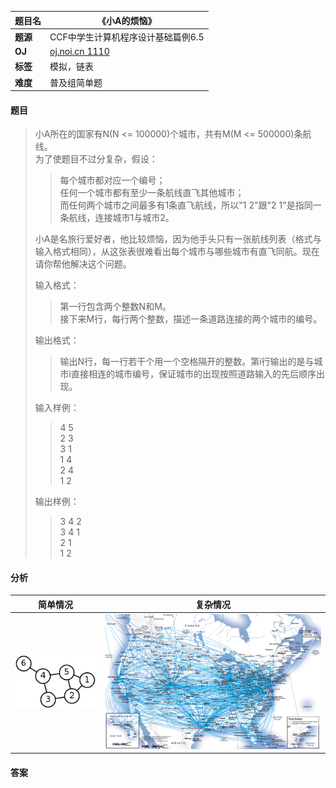 |题目名|《小A的烦恼》|  
|---|---|  
|**题源**|CCF中学生计算机程序设计基础篇例6.5|  
|**OJ**|[oj.noi.cn 1110](http://oj.noi.cn/oj/#main/show/1110)|  
|**标签**|模拟，链表|  
|**难度**|普及组简单题|  

#### 题目  

> 小A所在的国家有N(N <= 100000)个城市，共有M(M <= 500000)条航线。  
> 为了使题目不过分复杂，假设：  
>> 每个城市都对应一个编号；  
>> 任何一个城市都有至少一条航线直飞其他城市；  
>> 而任何两个城市之间最多有1条直飞航线，所以"1 2"跟"2 1"是指同一条航线，连接城市1与城市2。  
> 
> 小A是名旅行爱好者，他比较烦恼，因为他手头只有一张航线列表（格式与输入格式相同），从这张表很难看出每个城市与哪些城市有直飞同航。现在请你帮他解决这个问题。
> 
> 输入格式：  
>> 第一行包含两个整数N和M。  
>> 接下来M行，每行两个整数，描述一条道路连接的两个城市的编号。
>
> 输出格式：  
>> 输出N行，每一行若干个用一个空格隔开的整数。第i行输出的是与城市i直接相连的城市编号，保证城市的出现按照道路输入的先后顺序出现。  
>
> 输入样例：  
>> 4 5  
>> 2 3  
>> 3 1  
>> 1 4  
>> 2 4  
>> 1 2  
>> 
> 输出样例：  
>> 3 4 2  
>> 3 4 1  
>> 2 1  
>> 1 2  

#### 分析  
|简单情况|复杂情况|  
|---|---|  
|![](/diagrams/oj.noi.cn%201110%20小A的烦恼1.png)|![](/diagrams/oj.noi.cn%201110%20小A的烦恼2.gif)|  

#### 答案  
